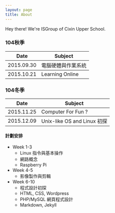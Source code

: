 ```yaml
---
layout: page
title: About
---
```


<p class="message">
  Hey there! We're ISGroup of Cixin Upper School.
</p>

### 104秋季

<table>
  <thead>
    <tr>
      <th>Date</th>
      <th>Subject</th>
    </tr>
  </thead>
  <tbody>
    <tr>
      <td>2015.09.30</td>
      <td>電腦硬體與作業系統</td>
    </tr>
  </tbody>
  <tbody>
    <tr>
      <td>2015.10.21</td>
      <td>Learning Online</td>
    </tr>
  </tbody>
</table>

### 104冬季

<table>
  <thead>
    <tr>
      <th>Date</th>
      <th>Subject</th>
    </tr>
  </thead>
  <tbody>
    <tr>
      <td>2015.11.25</td>
      <td>Computer For Fun ?</td>
    </tr>
  </tbody>
  <tbody>
    <tr>
      <td>2015.12.09</td>
      <td>Unix-like OS and Linux 初探</td>
    </tr>
  </tbody>
</table>

#### 計劃安排

+ Week 1-3
	- Linux 指令與基本操作
	- 網路概念
	- Raspberry Pi
+ Week 4-5
	- 影像製作與剪輯
+ Week 6-10
	- 程式設計初探
	- HTML, CSS, Wordpress
	- PHP/MySQL 網頁程式設計
	- Markdown, Jekyll

